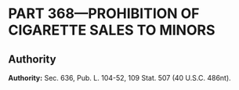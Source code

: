 # PART 368—PROHIBITION OF CIGARETTE SALES TO MINORS


## Authority

**Authority:** Sec. 636, Pub. L. 104-52, 109 Stat. 507 (40 U.S.C. 486nt).


